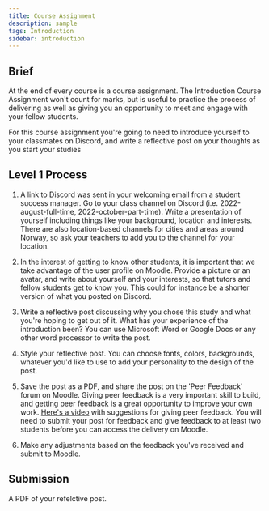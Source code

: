 ```yaml
---
title: Course Assignment
description: sample
tags: Introduction
sidebar: introduction
---
```


## Brief

At the end of every course is a course assignment. The Introduction Course Assignment won't count for marks, but is useful to practice the process of delivering as well as giving you an opportunity to meet and engage with your fellow students.

For this course assignment you're going to need to introduce yourself to your classmates on Discord, and write a reflective post on your thoughts as you start your studies

## Level 1 Process

1. A link to Discord was sent in your welcoming email from a student success manager. Go to your class channel on Discord (i.e. 2022-august-full-time, 2022-october-part-time). Write a presentation of yourself including things like your background, location and interests. There are also location-based channels for cities and areas around Norway, so ask your teachers to add you to the channel for your location.

2. In the interest of getting to know other students, it is important that we take advantage of the user profile on Moodle. Provide a picture or an avatar, and write about yourself and your interests, so that tutors and fellow students get to know you. This could for instance be a shorter version of what you posted on Discord.

3. Write a reflective post discussing why you chose this study and what you're hoping to get out of it. What has your experience of the introduction been? You can use Microsoft Word or Google Docs or any other word processor to write the post.

4. Style your reflective post. You can choose fonts, colors, backgrounds, whatever you'd like to use to add your personality to the design of the post.

5. Save the post as a PDF, and share the post on the 'Peer Feedback' forum on Moodle. Giving peer feedback is a very important skill to build, and getting peer feedback is a great opportunity to improve your own work. [Here's a video](https://vimeo.com/725636332/cbd43c66d6) with suggestions for giving peer feedback. You will need to submit your post for feedback and give feedback to at least two students before you can access the delivery on Moodle.

6. Make any adjustments based on the feedback you've received and submit to Moodle.

## Submission

A PDF of your refelctive post.
